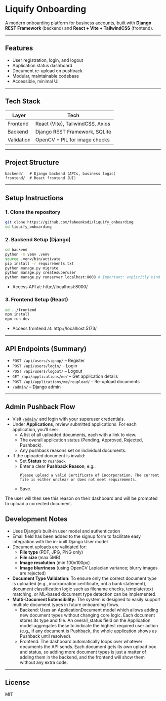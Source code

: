# Liquify Onboarding

A modern onboarding platform for business accounts, built with **Django REST Framework** (backend) and **React + Vite + TailwindCSS** (frontend).

---

## Features
- User registration, login, and logout
- Application status dashboard
- Document re-upload on pushback
- Modular, maintainable codebase
- Accessible, minimal UI

---

## Tech Stack
| Layer      | Tech                               |
|------------|------------------------------------|
| Frontend   | React (Vite), TailwindCSS, Axios   |
| Backend    | Django REST Framework, SQLite      |
| Validation | OpenCV + PIL for image checks      |

---

## Project Structure
```
backend/   # Django backend (APIs, business logic)
frontend/  # React frontend (UI)
```

---

## Setup Instructions

### 1. Clone the repository
```bash
git clone https://github.com/faheemkodi/liquify_onboarding
cd liquify_onboarding
```

### 2. Backend Setup (Django)
```bash
cd backend
python -m venv .venv
source .venv/bin/activate
pip install -r requirements.txt
python manage.py migrate
python manage.py createsuperuser
python manage.py runserver localhost:8000 # Important: explicitly bind to localhost since external access/API config is incomplete.
```
- Access API at: http://localhost:8000/

### 3. Frontend Setup (React)
```bash
cd ../frontend
npm install
npm run dev
```
- Access frontend at: http://localhost:5173/

---

## API Endpoints (Summary)
- `POST /api/users/signup/` – Register
- `POST /api/users/login/` – Login
- `POST /api/users/logout/` – Logout
- `GET /api/applications/me/` – Get application details
- `POST /api/applications/me/reupload/` – Re-upload documents
- `/admin/` – Django admin

---

## Admin Pushback Flow

- Visit [`/admin/`](http://localhost:8000/admin/) and login with your superuser credentials.
- Under **Applications**, review submitted applications. For each application, you’ll see:
  - A list of all uploaded documents, each with a link to view.
  - The overall application status (Pending, Approved, Rejected, Pushback).
  - Any pushback reasons set on individual documents.
- If the uploaded document is invalid:
  - Set **Status** to `Pushback`
  - Enter a clear **Pushback Reason**, e.g.:
    ```
    Please upload a valid Certificate of Incorporation. The current file is either unclear or does not meet requirements.
    ```
  - Save.

The user will then see this reason on their dashboard and will be prompted to upload a corrected document.

## Development Notes
- Uses Django’s built-in user model and authentication
- Email field has been added to the signup form to facilitate easy integration with the in-built Django User model
- Document uploads are validated for:
  - **File type** (PDF, JPG, PNG only)
  - **File size** (max 5MB)
  - **Image resolution** (min 100x100px)
  - **Image blurriness** (using OpenCV Laplacian variance; blurry images are rejected)
- <strong>Document Type Validation:</strong> To ensure only the correct document type is uploaded (e.g., incorporation certificate, not a bank statement), document classification logic such as filename checks, template/text matching, or ML-based document type detection can be implemented.
- <strong>Multi-Document Extensibility:</strong> The system is designed to easily support multiple document types in future onboarding flows.
  - Backend: Uses an ApplicationDocument model which allows adding new document types without changing core logic. Each document stores its type and file. An overall_status field on the Application model aggregates these to indicate the highest required user action (e.g., if any document is Pushback, the whole application shows as Pushback until resolved).
  - Frontend: The dashboard automatically loops over whatever documents the API sends. Each document gets its own upload box and status, so adding more document types is just a matter of adding them in the backend, and the frontend will show them without any extra code.


---

## License
MIT
